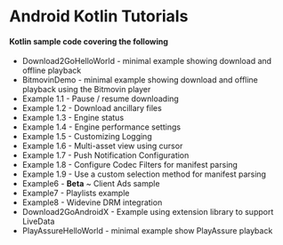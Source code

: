 Android Kotlin Tutorials
=======================================

#### Kotlin sample code covering the following

* Download2GoHelloWorld - minimal example showing download and offline playback
* BitmovinDemo - minimal example showing download and offline playback using the Bitmovin player
* Example 1.1 - Pause / resume downloading
* Example 1.2 - Download ancillary files
* Example 1.3 - Engine status
* Example 1.4 - Engine performance settings
* Example 1.5 - Customizing Logging
* Example 1.6 - Multi-asset view using cursor
* Example 1.7 - Push Notification Configuration
* Example 1.8 - Configure Codec Filters for manifest parsing
* Example 1.9 - Use a custom selection method for manifest parsing
* Example6 - **Beta** ~ Client Ads sample
* Example7 - Playlists example
* Example8 - Widevine DRM integration
* Download2GoAndroidX - Example using extension library to support LiveData
* PlayAssureHelloWorld - minimal example show PlayAssure playback